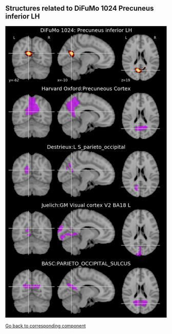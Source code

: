 


## Structures related to DiFuMo 1024 Precuneus inferior LH

![939](939.jpg "Structures related to DiFuMo 1024 Precuneus inferior LH")

[Go back to corresponding component](https://parietal-inria.github.io/DiFuMo/1024/html/939.html)